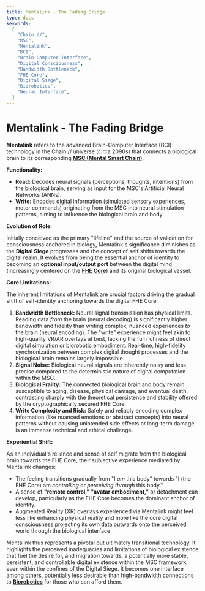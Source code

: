 ```yaml
---
title: Mentalink - The Fading Bridge
type: docs
keywords:
  [
    "Chain://",
    "MSC",
    "Mentalink",
    "BCI",
    "Brain-Computer Interface",
    "Digital Consciousness",
    "Bandwidth Bottleneck",
    "FHE Core",
    "Digital Siege",
    "Biorobotics",
    "Neural Interface",
  ]
---
```


# Mentalink - The Fading Bridge

**Mentalink** refers to the advanced Brain-Computer Interface (BCI) technology in the Chain:// universe (circa 2090s) that connects a biological brain to its corresponding **[MSC (Mental Smart Chain)](./MSC.md)**.

**Functionality:**

- **Read:** Decodes neural signals (perceptions, thoughts, intentions) from the biological brain, serving as input for the MSC's Artificial Neural Networks (ANNs).
- **Write:** Encodes digital information (simulated sensory experiences, motor commands) originating from the MSC into neural stimulation patterns, aiming to influence the biological brain and body.

**Evolution of Role:**

Initially conceived as the primary "lifeline" and the source of validation for consciousness anchored in biology, Mentalink's significance diminishes as the **Digital Siege** progresses and the concept of self shifts towards the digital realm. It evolves from being the essential anchor of identity to becoming an **optional input/output port** between the digital mind (increasingly centered on the **[FHE Core](./MSC.md)**) and its original biological vessel.

**Core Limitations:**

The inherent limitations of Mentalink are crucial factors driving the gradual shift of self-identity anchoring towards the digital FHE Core:

1.  **Bandwidth Bottleneck:** Neural signal transmission has physical limits. Reading data *from* the brain (neural decoding) is significantly higher bandwidth and fidelity than writing complex, nuanced experiences *to* the brain (neural encoding). The "write" experience might feel akin to high-quality VR/AR overlays at best, lacking the full richness of direct digital simulation or biorobotic embodiment. Real-time, high-fidelity synchronization between complex digital thought processes and the biological brain remains largely impossible.
2.  **Signal Noise:** Biological neural signals are inherently noisy and less precise compared to the deterministic nature of digital computation within the MSC.
3.  **Biological Frailty:** The connected biological brain and body remain susceptible to aging, disease, physical damage, and eventual death, contrasting sharply with the theoretical persistence and stability offered by the cryptographically secured FHE Core.
4.  **Write Complexity and Risk:** Safely and reliably encoding complex information (like nuanced emotions or abstract concepts) into neural patterns without causing unintended side effects or long-term damage is an immense technical and ethical challenge.

**Experiential Shift:**

As an individual's reliance and sense of self migrate from the biological brain towards the FHE Core, their subjective experience mediated by Mentalink changes:

- The feeling transitions gradually from "I *am* this body" towards "I (the FHE Core) am *controlling* or *perceiving through* this body."
- A sense of **"remote control," "avatar embodiment,"** or detachment can develop, particularly as the FHE Core becomes the dominant anchor of identity.
- Augmented Reality (XR) overlays experienced via Mentalink might feel less like enhancing physical reality and more like the core digital consciousness projecting its own data outwards onto the perceived world through the biological interface.

Mentalink thus represents a pivotal but ultimately transitional technology. It highlights the perceived inadequacies and limitations of biological existence that fuel the desire for, and migration towards, a potentially more stable, persistent, and controllable digital existence within the MSC framework, even within the confines of the Digital Siege. It becomes one interface among others, potentially less desirable than high-bandwidth connections to **[Biorobotics](./MSC.md)** for those who can afford them.

